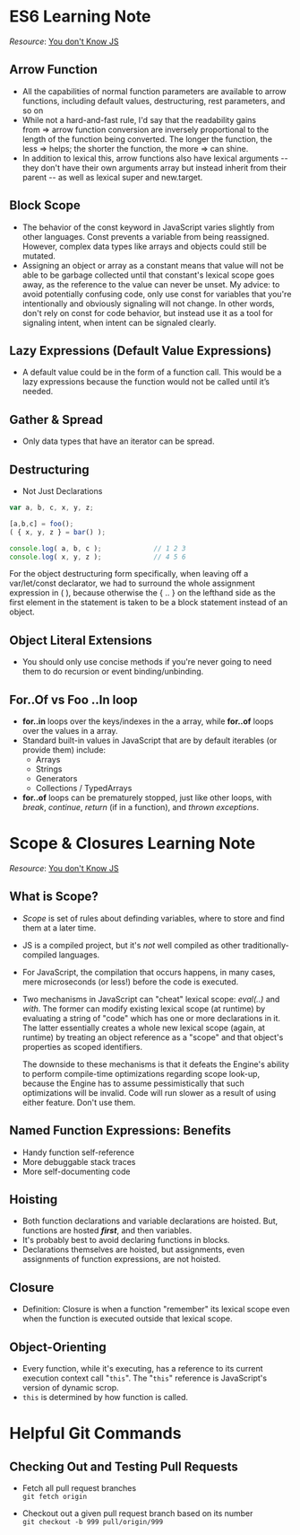 # ES6 Learning Note
*Resource*: [You don't Know JS](https://github.com/getify/You-Dont-Know-JS/blob/master/es6%20&%20beyond/README.md#you-dont-know-js-es6--beyond)

## Arrow Function ##
* All the capabilities of normal function parameters are available to arrow functions, including default values, destructuring, rest parameters, and so on
* While not a hard-and-fast rule, I'd say that the readability gains from => arrow function conversion are inversely proportional to the length of the function being converted. The longer the function, the less => helps; the shorter the function, the more => can shine.
* In addition to lexical this, arrow functions also have lexical arguments -- they don't have their own arguments array but instead inherit from their parent -- as well as lexical super and new.target.


## Block Scope ##
* The behavior of the const keyword in JavaScript varies slightly from other languages. Const prevents a variable from being reassigned. However, complex data types like arrays and objects could still be mutated.
* Assigning an object or array as a constant means that value will not be able to be garbage collected until that constant's lexical scope goes away, as the reference to the value can never be unset. My advice: to avoid potentially confusing code, only use const for variables that you're intentionally and obviously signaling will not change. In other words, don't rely on const for code behavior, but instead use it as a tool for signaling intent, when intent can be signaled clearly.


## Lazy Expressions (Default Value Expressions) ##
* A default value could be in the form of a function call. This would be a lazy expressions because the function would not be called until it’s needed.


## Gather & Spread ##
* Only data types that have an iterator can be spread.


## Destructuring ##
* Not Just Declarations  

```javascript
var a, b, c, x, y, z;

[a,b,c] = foo();
( { x, y, z } = bar() );

console.log( a, b, c );				// 1 2 3
console.log( x, y, z );				// 4 5 6
```

For the object destructuring form specifically, when leaving off a var/let/const declarator, we had to surround the whole assignment expression in ( ), because otherwise the { .. } on the lefthand side as the first element in the statement is taken to be a block statement instead of an object.


## Object Literal Extensions ##
* You should only use concise methods if you're never going to need them to do recursion or event binding/unbinding.


## For..Of vs Foo ..In loop ##
* **for..in** loops over the keys/indexes in the a array, while **for..of** loops over the values in a array.
* Standard built-in values in JavaScript that are by default iterables (or provide them) include:
  * Arrays
  * Strings
  * Generators
  * Collections / TypedArrays
* **for..of** loops can be prematurely stopped, just like other loops, with _break_, _continue_, _return_ (if in a function), and _thrown exceptions_.




# Scope & Closures Learning Note
*Resource*: [You don't Know JS](https://github.com/getify/You-Dont-Know-JS/blob/master/scope%20&%20closures/README.md#you-dont-know-js-scope--closures)

## What is Scope?
* *Scope* is set of rules about definding variables, where to store and find them at a later time.
* JS is a compiled project, but it's _not_ well compiled as other traditionally-compiled languages.
* For JavaScript, the compilation that occurs happens, in many cases, mere microseconds (or less!) before the code is executed. 
* Two mechanisms in JavaScript can "cheat" lexical scope: _eval(..)_ and _with_. The former can modify existing lexical scope (at runtime) by evaluating a string of "code" which has one or more declarations in it. The latter essentially creates a whole new lexical scope (again, at runtime) by treating an object reference as a "scope" and that object's properties as scoped identifiers.
  
  The downside to these mechanisms is that it defeats the Engine's ability to perform compile-time optimizations regarding scope look-up, because the Engine has to assume pessimistically that such optimizations will be invalid. Code will run slower as a result of using either feature. Don't use them.

## Named Function Expressions: Benefits
* Handy function self-reference
* More debuggable stack traces
* More self-documenting code

## Hoisting
* Both function declarations and variable declarations are hoisted. But, functions are hosted _**first**_, and then variables.
* It's probably best to avoid declaring functions in blocks.
* Declarations themselves are hoisted, but assignments, even assignments of function expressions, are not hoisted.

## Closure
* Definition: Closure is when a function "remember" its lexical scope even when the function is executed outside that lexical scope.

## Object-Orienting
* Every function, while it's executing, has a reference to its current execution context call "`this`". The "`this`" reference is JavaScript's version of dynamic scrop.
* `this` is determined by how function is called.

# Helpful Git Commands #
## Checking Out and Testing Pull Requests ##
* Fetch all pull request branches  
`git fetch origin`

* Checkout out a given pull request branch based on its number  
`git checkout -b 999 pull/origin/999`
